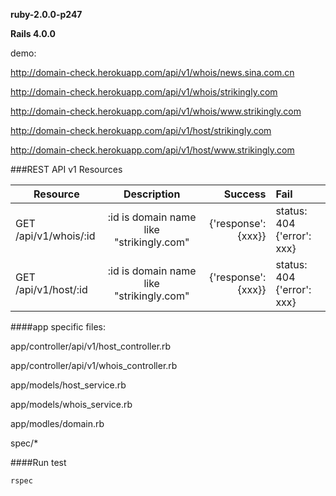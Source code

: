 **ruby-2.0.0-p247**


**Rails 4.0.0**


demo: 

http://domain-check.herokuapp.com/api/v1/whois/news.sina.com.cn

http://domain-check.herokuapp.com/api/v1/whois/strikingly.com

http://domain-check.herokuapp.com/api/v1/whois/www.strikingly.com

http://domain-check.herokuapp.com/api/v1/host/strikingly.com

http://domain-check.herokuapp.com/api/v1/host/www.strikingly.com


###REST API v1 Resources


| Resource       | Description | Success | Fail |
| ------------- |:-------------:| -------:|:-----|
| GET /api/v1/whois/:id      | :id is domain name like "strikingly.com"| {'response': {xxx}}| status: 404 {'error': xxx}|
| GET /api/v1/host/:id       | :id is domain name like "strikingly.com" | {'response': {xxx}} | status: 404 {'error': xxx}|



####app specific files:

app/controller/api/v1/host_controller.rb

app/controller/api/v1/whois_controller.rb

app/models/host_service.rb

app/models/whois_service.rb

app/modles/domain.rb

spec/*

####Run test

`rspec`